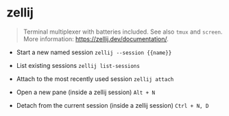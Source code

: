 # zellij
> Terminal multiplexer with batteries included.
> See also `tmux` and `screen`.
> More information: <https://zellij.dev/documentation/>.

- Start a new named session
`zellij --session {{name}}`

- List existing sessions
`zellij list-sessions`

- Attach to the most recently used session
`zellij attach`

- Open a new pane (inside a zellij session)
`Alt + N`

- Detach from the current session (inside a zellij session)
`Ctrl + N, D`
